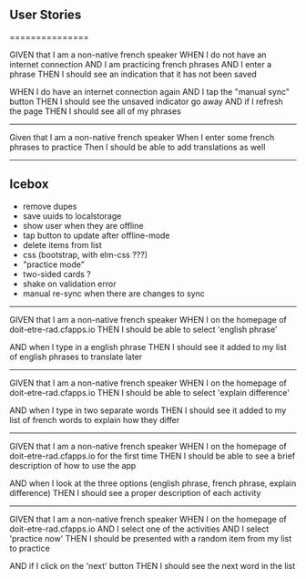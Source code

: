 ## User Stories
===============

GIVEN that I am a non-native french speaker
WHEN I do not have an internet connection
AND I am practicing french phrases
AND I enter a phrase
THEN I should see an indication that it has not been saved

WHEN I do have an internet connection again
AND I tap the "manual sync" button
THEN I should see the unsaved indicator go away
AND if I refresh the page
THEN I should see all of my phrases

-----

Given that I am a non-native french speaker
When I enter some french phrases to practice
Then I should be able to add translations as well

-----

Icebox
------

* remove dupes
* save uuids to localstorage
* show user when they are offline
* tap button to update after offline-mode
* delete items from list
* css (bootstrap, with elm-css ???)
* "practice mode"
* two-sided cards ?
* shake on validation error
* manual re-sync when there are changes to sync

-----

GIVEN that I am a non-native french speaker
WHEN I on the homepage of doit-etre-rad.cfapps.io
THEN I should be able to select 'english phrase'

AND when I type in a english phrase
THEN I should see it added to my list of english phrases to translate later

-----

GIVEN that I am a non-native french speaker
WHEN I on the homepage of doit-etre-rad.cfapps.io
THEN I should be able to select 'explain difference'

AND when I type in two separate words
THEN I should see it added to my list of french words to explain how they differ

-----

GIVEN that I am a non-native french speaker
WHEN I on the homepage of doit-etre-rad.cfapps.io for the first time
THEN I should be able to see a brief description of how to use the app

AND when I look at the three options (english phrase, french phrase, explain difference)
THEN I should see a proper description of each activity

-----

GIVEN that I am a non-native french speaker
WHEN I on the homepage of doit-etre-rad.cfapps.io
AND I select one of the activities
AND I select 'practice now'
THEN I should be presented with a random item from my list to practice

AND if I click on the 'next' button
THEN I should see the next word in the list
